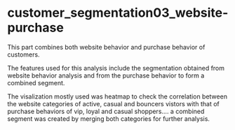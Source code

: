 # customer_segmentation03_website-purchase
This part combines both website behavior and purchase behavior of customers.

The features used for this analysis include the segmentation obtained from website behavior analysis 
and from the purchase behavior to form a combined segment.

The visalization mostly used was heatmap to check the correlation between the website categories of active, casual and bouncers vistors
with that of purchase behaviors of vip, loyal and casual shoppers.... a combined segment was created by merging both categories for further analysis.




